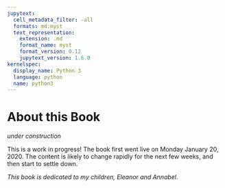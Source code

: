 ```yaml
---
jupytext:
  cell_metadata_filter: -all
  formats: md:myst
  text_representation:
    extension: .md
    format_name: myst
    format_version: 0.12
    jupytext_version: 1.6.0
kernelspec:
  display_name: Python 3
  language: python
  name: python3
---
```


# About this Book

*under construction*

This is a work in progress! The book first went live on Monday January 20, 2020.
The content is likely to change rapidly for the next few weeks,
and then start to settle down.

*This book is dedicated to my children, Eleanor and Annabel.*
